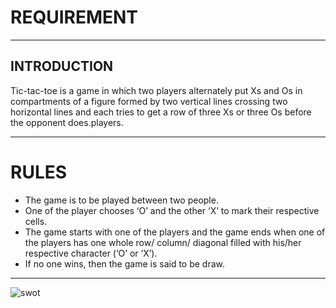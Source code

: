 # REQUIREMENT
--------
## INTRODUCTION
Tic-tac-toe is a game in which two players alternately put Xs and Os in compartments of a figure formed by two vertical lines crossing two horizontal lines and each tries to get a row of three Xs or three Os before the opponent does.players.

-------
# RULES
* The game is to be played between two people.
* One of the player chooses ‘O’ and the other ‘X’ to mark their respective cells.
* The game starts with one of the players and the game ends when one of the players has one whole row/ column/ diagonal filled with his/her respective character (‘O’ or ‘X’).
* If no one wins, then the game is said to be draw.
-------


![swot](https://user-images.githubusercontent.com/54038715/125587071-5a677c92-489e-4dcc-9ac3-9bf9a5ddc977.JPG)
